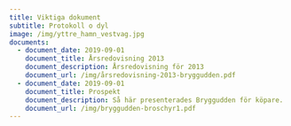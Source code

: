 ```yaml
---
title: Viktiga dokument
subtitle: Protokoll o dyl
image: /img/yttre_hamn_vestvag.jpg
documents:
  - document_date: 2019-09-01
    document_title: Årsredovisning 2013
    document_description: Årsredovisning för 2013
    document_url: /img/årsredovisning-2013-bryggudden.pdf
  - document_date: 2019-09-01
    document_title: Prospekt
    document_description: Så här presenterades Bryggudden för köpare.
    document_url: /img/bryggudden-broschyr1.pdf
---
```


